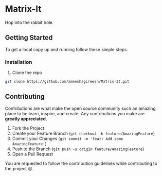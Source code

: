 # Matrix-It
Hop into the rabbit hole. 

## Getting Started

To get a local copy up and running follow these simple steps.
### Installation
 
1. Clone the repo
```sh
git clone https://github.com/ameeshagireesh/Matrix-It.git
```
## Contributing

Contributions are what make the open source community such an amazing place to be learn, inspire, and create. Any contributions you make are **greatly appreciated**.

1. Fork the Project
2. Create your Feature Branch (`git checkout -b feature/AmazingFeature`)
3. Commit your Changes (`git commit -m 'feat: Add some AmazingFeature'`)
4. Push to the Branch (`git push -u origin feature/AmazingFeature`)
5. Open a Pull Request

You are requested to follow the contribution guidelines while contributing to the project :smile:.
